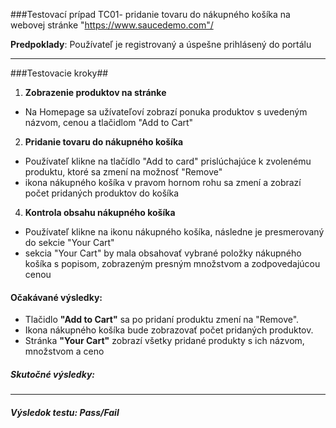 
###Testovací prípad TC01- pridanie tovaru do nákupného košíka na webovej stránke "https://www.saucedemo.com"/

**Predpoklady**: Používateľ je registrovaný a úspešne prihlásený do portálu

---

###Testovacie kroky##

1. **Zobrazenie produktov na stránke**
- Na Homepage sa užívateľoví zobrazí ponuka produktov s uvedeným názvom, cenou a tlačidlom "Add to Cart"

2. **Pridanie tovaru do nákupného košíka**
- Používateľ klikne na tlačídlo "Add to card" prislúchajúce k zvolenému produktu, ktoré sa zmení na možnosť "Remove"
- ikona nákupného košíka v pravom hornom rohu sa zmení a zobrazí počet pridaných produktov do košíka

4. **Kontrola obsahu nákupného košíka**
- Používateľ klikne na ikonu nákupného košíka, následne je presmerovaný do sekcie "Your Cart"
- sekcia "Your Cart" by mala obsahovať vybrané položky nákupného košíka s popisom, zobrazeným presným množstvom a zodpovedajúcou cenou

#### Očakávané výsledky:
- Tlačidlo **"Add to Cart"** sa po pridaní produktu zmení na "Remove".
- Ikona nákupného košíka bude zobrazovať počet pridaných produktov.
- Stránka **"Your Cart"** zobrazí všetky pridané produkty s ich názvom, množstvom a ceno

##### Skutočné výsledky:

---



##### Výsledok testu: Pass/Fail



